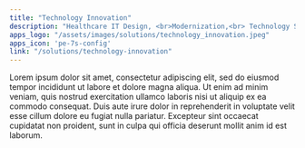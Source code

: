 ```yaml
---
title: "Technology Innovation"
description: "Healthcare IT Design, <br>Modernization,<br> Technology Scouting,<br>and Value Chain Analysis"
apps_logo: "/assets/images/solutions/technology_innovation.jpeg"
apps_icon: 'pe-7s-config'
link: "/solutions/technology-innovation"
---
```


Lorem ipsum dolor sit amet, consectetur adipiscing elit, sed do eiusmod tempor incididunt ut labore et dolore magna aliqua. Ut enim ad minim veniam, quis nostrud exercitation ullamco laboris nisi ut aliquip ex ea commodo consequat. Duis aute irure dolor in reprehenderit in voluptate velit esse cillum dolore eu fugiat nulla pariatur. Excepteur sint occaecat cupidatat non proident, sunt in culpa qui officia deserunt mollit anim id est laborum.
